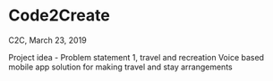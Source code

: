# Code2Create
C2C, March 23, 2019

Project idea - Problem statement 1, travel and recreation
Voice based mobile app solution for making travel and stay arrangements
